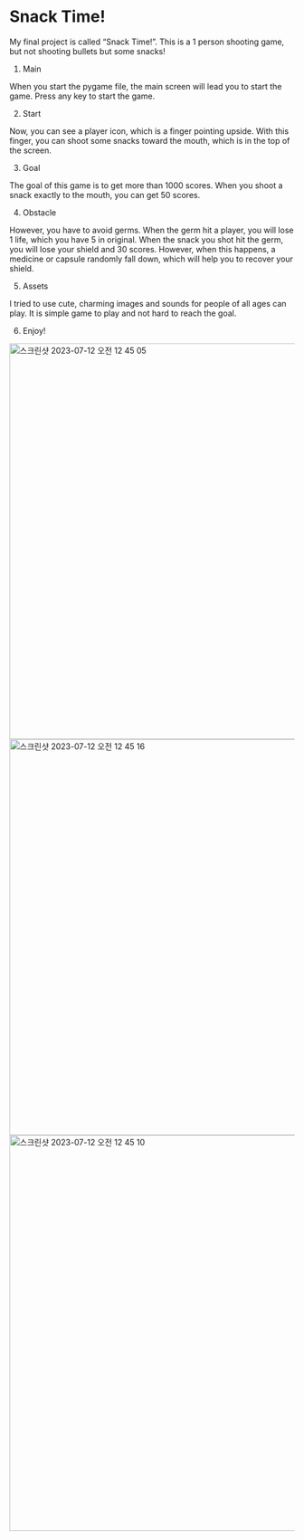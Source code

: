 # Snack Time!

 My final project is called “Snack Time!”. This is a 1 person shooting game, but not shooting bullets but some snacks!

1. Main

 When you start the pygame file, the main screen will lead you to start the game. Press any key to start the game. 

2. Start

 Now, you can see a player icon, which is a finger pointing upside. With this finger, you can shoot some snacks toward the mouth, which is in the top of the screen.

3. Goal

 The goal of this game is to get more than 1000 scores. When you shoot a snack exactly to the mouth, you can get 50 scores. 

4. Obstacle

 However, you have to avoid germs. When the germ hit a player, you will lose 1 life, which you have 5 in original. When the snack you shot hit the germ, you will lose your shield and 30 scores. However, when this happens, a medicine or capsule randomly fall down, which will help you to recover your shield. 

5. Assets

 I tried to use cute, charming images and sounds for people of all ages can play. It is simple game to play and not hard to reach the goal. 

6. Enjoy!

<img width="700" alt="스크린샷 2023-07-12 오전 12 45 05" src="https://github.com/sonyewon310/MAS2011_final/assets/138377626/ee06d0fc-2649-4dbe-8e15-15a359f4ec8b">
<img width="700" alt="스크린샷 2023-07-12 오전 12 45 16" src="https://github.com/sonyewon310/MAS2011_final/assets/138377626/4aa857a1-e236-4e5b-81a2-806921a1bf49">
<img width="700" alt="스크린샷 2023-07-12 오전 12 45 10" src="https://github.com/sonyewon310/MAS2011_final/assets/138377626/774e3300-cf29-4d45-931d-ef150786973e">



